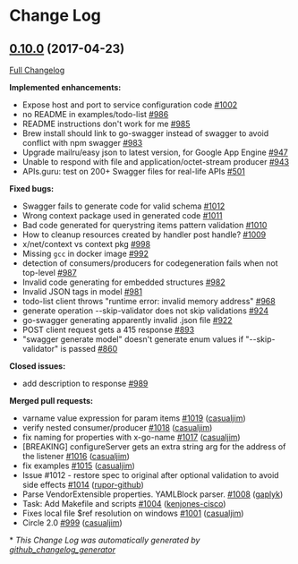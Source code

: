 # Change Log

## [0.10.0](https://github.com/saturn4er/go-swagger/tree/0.10.0) (2017-04-23)
[Full Changelog](https://github.com/saturn4er/go-swagger/compare/0.9.0...0.10.0)

**Implemented enhancements:**

- Expose host and port to service configuration code [\#1002](https://github.com/saturn4er/go-swagger/issues/1002)
- no README in examples/todo-list [\#986](https://github.com/saturn4er/go-swagger/issues/986)
- README instructions don't work for me [\#985](https://github.com/saturn4er/go-swagger/issues/985)
- Brew install should link to go-swagger instead of swagger to avoid conflict with npm swagger [\#983](https://github.com/saturn4er/go-swagger/issues/983)
- Upgrade mailru/easy json to latest version, for Google App Engine [\#947](https://github.com/saturn4er/go-swagger/issues/947)
- Unable to respond with file and application/octet-stream producer [\#943](https://github.com/saturn4er/go-swagger/issues/943)
- APIs.guru: test on 200+ Swagger files for real-life APIs [\#501](https://github.com/saturn4er/go-swagger/issues/501)

**Fixed bugs:**

- Swagger fails to generate code for valid schema [\#1012](https://github.com/saturn4er/go-swagger/issues/1012)
- Wrong context package used in generated code [\#1011](https://github.com/saturn4er/go-swagger/issues/1011)
- Bad code generated for querystring items pattern validation [\#1010](https://github.com/saturn4er/go-swagger/issues/1010)
- How to cleanup resources created by handler post handle? [\#1009](https://github.com/saturn4er/go-swagger/issues/1009)
- x/net/context vs context pkg [\#998](https://github.com/saturn4er/go-swagger/issues/998)
- Missing `gcc` in docker image [\#992](https://github.com/saturn4er/go-swagger/issues/992)
- detection of consumers/producers for codegeneration fails when not top-level [\#987](https://github.com/saturn4er/go-swagger/issues/987)
- Invalid code generating for embedded structures [\#982](https://github.com/saturn4er/go-swagger/issues/982)
- Invalid JSON tags in model [\#981](https://github.com/saturn4er/go-swagger/issues/981)
- todo-list client throws "runtime error: invalid memory address" [\#968](https://github.com/saturn4er/go-swagger/issues/968)
- generate operation --skip-validator does not skip validations [\#924](https://github.com/saturn4er/go-swagger/issues/924)
- go-swagger generating apparently invalid .json file [\#922](https://github.com/saturn4er/go-swagger/issues/922)
- POST client request gets a 415 response [\#893](https://github.com/saturn4er/go-swagger/issues/893)
- "swagger generate model" doesn't generate enum values if "--skip-validator" is passed [\#860](https://github.com/saturn4er/go-swagger/issues/860)

**Closed issues:**

- add description to response [\#989](https://github.com/saturn4er/go-swagger/issues/989)

**Merged pull requests:**

- varname value expression for param items [\#1019](https://github.com/saturn4er/go-swagger/pull/1019) ([casualjim](https://github.com/casualjim))
- verify nested consumer/producer [\#1018](https://github.com/saturn4er/go-swagger/pull/1018) ([casualjim](https://github.com/casualjim))
- fix naming for properties with x-go-name [\#1017](https://github.com/saturn4er/go-swagger/pull/1017) ([casualjim](https://github.com/casualjim))
- \[BREAKING\] configureServer gets an extra string arg for the address of the listener [\#1016](https://github.com/saturn4er/go-swagger/pull/1016) ([casualjim](https://github.com/casualjim))
- fix examples [\#1015](https://github.com/saturn4er/go-swagger/pull/1015) ([casualjim](https://github.com/casualjim))
- Issue \#1012 - restore spec to original after optional validation to avoid side effects [\#1014](https://github.com/saturn4er/go-swagger/pull/1014) ([rupor-github](https://github.com/rupor-github))
- Parse VendorExtensible properties. YAMLBlock parser. [\#1008](https://github.com/saturn4er/go-swagger/pull/1008) ([gaplyk](https://github.com/gaplyk))
- Task: Add Makefile and scripts [\#1004](https://github.com/saturn4er/go-swagger/pull/1004) ([kenjones-cisco](https://github.com/kenjones-cisco))
- Fixes local file $ref resolution on windows [\#1001](https://github.com/saturn4er/go-swagger/pull/1001) ([casualjim](https://github.com/casualjim))
- Circle 2.0 [\#999](https://github.com/saturn4er/go-swagger/pull/999) ([casualjim](https://github.com/casualjim))

\* *This Change Log was automatically generated by [github_changelog_generator](https://github.com/skywinder/Github-Changelog-Generator)*
